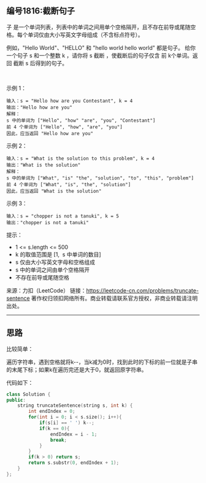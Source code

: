 ## 编号1816:截断句子

子 是一个单词列表，列表中的单词之间用单个空格隔开，且不存在前导或尾随空格。每个单词仅由大小写英文字母组成（不含标点符号）。

例如，"Hello World"、"HELLO" 和 "hello world hello world" 都是句子。
给你一个句子 s​​​​​​ 和一个整数 k​​​​​​ ，请你将 s​​ 截断 ​，​​​使截断后的句子仅含 前 k​​​​​​ 个单词。返回 截断 s​​​​​​ 后得到的句子。

 

示例 1：
```
输入：s = "Hello how are you Contestant", k = 4
输出："Hello how are you"
解释：
s 中的单词为 ["Hello", "how" "are", "you", "Contestant"]
前 4 个单词为 ["Hello", "how", "are", "you"]
因此，应当返回 "Hello how are you"
```
示例 2：
```
输入：s = "What is the solution to this problem", k = 4
输出："What is the solution"
解释：
s 中的单词为 ["What", "is" "the", "solution", "to", "this", "problem"]
前 4 个单词为 ["What", "is", "the", "solution"]
因此，应当返回 "What is the solution"
```
示例 3：
```
输入：s = "chopper is not a tanuki", k = 5
输出："chopper is not a tanuki" 
```
提示：

* 1 <= s.length <= 500
* k 的取值范围是 [1,  s 中单词的数目]
* s 仅由大小写英文字母和空格组成
* s 中的单词之间由单个空格隔开
* 不存在前导或尾随空格

来源：力扣（LeetCode）
链接：https://leetcode-cn.com/problems/truncate-sentence
著作权归领扣网络所有。商业转载请联系官方授权，非商业转载请注明出处。

---
## 思路

比较简单：

遍历字符串，遇到空格就将k--，当k减为0时，找到此时的下标的前一位就是子串的末尾下标；如果k在遍历完还是大于0，就返回原字符串。

代码如下：
```c++
class Solution {
public:
    string truncateSentence(string s, int k) {
        int endIndex = 0;
        for(int i = 0; i < s.size(); i++){
            if(s[i] == ' ') k--;
            if(k == 0){
                endIndex = i - 1;
                break;
            }
        }
        if(k > 0) return s;
        return s.substr(0, endIndex + 1);
    }
};
```